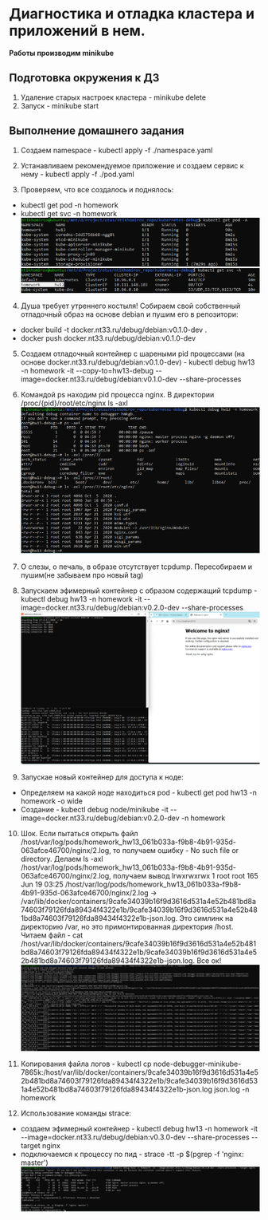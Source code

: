 # Диагностика и отладка кластера и приложений в нем.

**Работы производим minikube**

## Подготовка окружения к ДЗ
1) Удаление старых настроек кластера - minikube delete
2) Запуск - minikube start

## Выполнение домашнего задания

1) Создаем namespace - kubectl apply -f ./namespace.yaml

2) Устанавливаем рекомендуемое приложение и создаем сервис к нему - kubectl apply -f ./pod.yaml

3) Проверяем, что все создалось и поднялось:
  - kubectl get pod -n homework
  - kubectl get svc -n homework
![image](kubernetes-debug/img/pod_all.png)
![image](kubernetes-debug/img/svc_all.png)  

4) Душа требует утреннего костыля! Собираем свой собственный отладочный образ на основе debian и пушим его в репозитори:
  - docker build -t docker.nt33.ru/debug/debian:v0.1.0-dev .
  - docker push docker.nt33.ru/debug/debian:v0.1.0-dev

5) Создаем отладочный контейнер с шареными pid процессами (на основе docker.nt33.ru/debug/debian:v0.1.0-dev) - kubectl debug hw13 -n homework -it --copy-to=hw13-debug --image=docker.nt33.ru/debug/debian:v0.1.0-dev --share-processes

6) Командой ps находим pid процесса nginx. В директории /proc/{pid}/root/etc/nginx ls -axl
![image](kubernetes-debug/img/lsetcngin.png)

7) О слезы, о печаль, в образе отсутствует tcpdump. Пересобираем и пушим(не забываем про новый tag)

8) Запускаем эфимерный контейнер c образом содержащий tcpdump - kubectl debug hw13 -n homework -it --image=docker.nt33.ru/debug/debian:v0.2.0-dev --share-processes
![image](kubernetes-debug/img/tcpdump.png)

9) Запускае новый контейнер для доступа к ноде:
  - Определяем на какой ноде находиться pod - kubectl get pod hw13 -n homework -o wide
  - Создание - kubectl debug node/minikube -it --image=docker.nt33.ru/debug/debian:v0.2.0-dev -n homework

10) Шок. Если пытаться открыть файл /host/var/log/pods/homework_hw13_061b033a-f9b8-4b91-935d-063afce46700/nginx/2.log, то получаем ошибку - No such file or directory. Делаем ls -axl /host/var/log/pods/homework_hw13_061b033a-f9b8-4b91-935d-063afce46700/nginx/2.log, получаем вывод lrwxrwxrwx 1 root root 165 Jun 19 03:25 /host/var/log/pods/homework_hw13_061b033a-f9b8-4b91-935d-063afce46700/nginx/2.log -> /var/lib/docker/containers/9cafe34039b16f9d3616d531a4e52b481bd8a74603f79126fda89434f4322e1b/9cafe34039b16f9d3616d531a4e52b481bd8a74603f79126fda89434f4322e1b-json.log. Это симлинк на директорию /var, но это примонтированная директория /host. Читаем файл - cat /host/var/lib/docker/containers/9cafe34039b16f9d3616d531a4e52b481bd8a74603f79126fda89434f4322e1b/9cafe34039b16f9d3616d531a4e52b481bd8a74603f79126fda89434f4322e1b-json.log. Все ок!
![image](kubernetes-debug/img/debug.log.png)

11) Копирования файла логов - kubectl cp node-debugger-minikube-7865k:/host/var/lib/docker/containers/9cafe34039b16f9d3616d531a4e52b481bd8a74603f79126fda89434f4322e1b/9cafe34039b16f9d3616d531a4e52b481bd8a74603f79126fda89434f4322e1b-json.log json.log -n homework

12) Использование команды strace:
 - создаем эфимерный контейнер - kubectl debug hw13 -n homework -it --image=docker.nt33.ru/debug/debian:v0.3.0-dev --share-processes --target nginx
 - подключаемся к процессу по пид - strace -tt -p $(pgrep -f 'nginx: master')
![image](kubernetes-debug/img/task-2.png)
